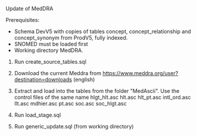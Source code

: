 Update of MedDRA

Prerequisites:
- Schema DevV5 with copies of tables concept, concept_relationship and concept_synonym from ProdV5, fully indexed. 
- SNOMED must be loaded first
- Working directory MedDRA.

1. Run create_source_tables.sql
2. Download the current Meddra from https://www.meddra.org/user?destination=downloads (english)
3. Extract and load into the tables from the folder "MedAscii". Use the control files of the same name
hlgt_hlt.asc
hlt.asc
hlt_pt.asc
intl_ord.asc
llt.asc
mdhier.asc
pt.asc
soc.asc
soc_hlgt.asc

4. Run load_stage.sql
5. Run generic_update.sql (from working directory)

 